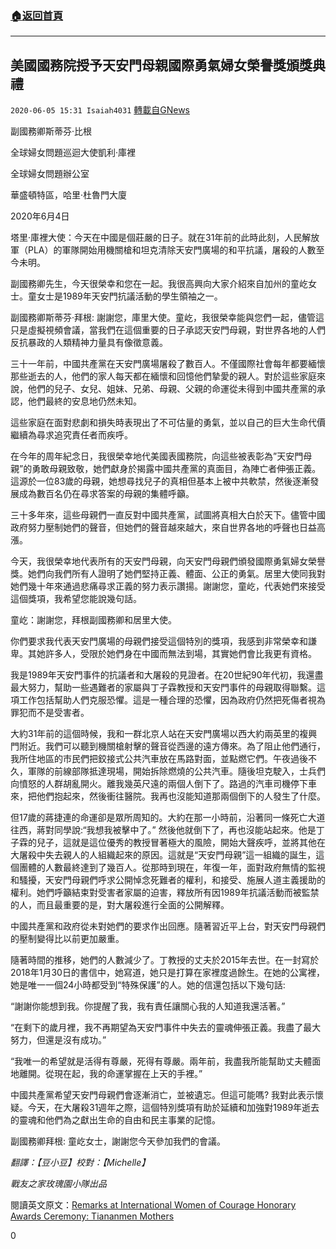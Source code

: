 ###  [:house:返回首頁](https://github.com/ourhimalayas/txt)
---

## 美國國務院授予天安門母親國際勇氣婦女榮譽獎頒獎典禮
`2020-06-05 15:31 Isaiah4031` [轉載自GNews](https://gnews.org/zh-hant/223662/)

副國務卿斯蒂芬·比根

全球婦女問題巡迴大使凱利·庫裡

全球婦女問題辦公室

華盛頓特區，哈里·杜魯門大廈

2020年6月4日

塔里·庫裡大使：今天在中國是個莊嚴的日子。就在31年前的此時此刻，人民解放軍（PLA）的軍隊開始用機關槍和坦克清除天安門廣場的和平抗議，屠殺的人數至今未明。

副國務卿先生，今天很榮幸和您在一起。我很高興向大家介紹來自加州的童屹女士。童女士是1989年天安門抗議活動的學生領袖之一。

副國務卿斯蒂芬·拜根: 謝謝您，庫里大使。童屹，我很榮幸能與您們一起，儘管這只是虛擬視頻會議，當我們在這個重要的日子承認天安門母親，對世界各地的人們反抗暴政的人類精神力量具有像徵意義。

三十一年前，中國共產黨在天安門廣場屠殺了數百人。不僅國際社會每年都要緬懷那些逝去的人，他們的家人每天都在緬懷和回憶他們摯愛的親人。對於這些家庭來說，他們的兒子、女兒、姐妹、兄弟、母親、父親的命運從未得到中國共產黨的承認，他們最終的安息地仍然未知。

這些家庭在面對悲劇和損失時表現出了不可估量的勇氣，並以自己的巨大生命代價繼續為尋求追究責任者而疾呼。

在今年的周年紀念日，我很榮幸地代美國表國務院，向這些被表彰為”天安門母親”的勇敢母親致敬，她們獻身於揭露中國共產黨的真面目，為陣亡者伸張正義。這源於一位83歲的母親，她想尋找兒子的真相但基本上被中共軟禁，然後逐漸發展成為數百名仍在尋求答案的母親的集體呼籲。

三十多年來，這些母親們一直反對中國共產黨，試圖將真相大白於天下。儘管中國政府努力壓制她們的聲音，但她們的聲音越來越大，來自世界各地的呼聲也日益高漲。

今天，我很榮幸地代表所有的天安門母親，向天安門母親們頒發國際勇氣婦女榮譽獎。她們向我們所有人證明了她們堅持正義、體面、公正的勇氣。居里大使同我對她們幾十年來通過悲痛尋求正義的努力表示讚揚。謝謝您，童屹，代表她們來接受這個獎項，我希望您能說幾句話。

童屹：謝謝您，拜根副國務卿和居里大使。

你們要求我代表天安門廣場的母親們接受這個特別的獎項，我感到非常榮幸和謙卑。其她許多人，受限於她們身在中國而無法到場，其實她們會比我更有資格。

我是1989年天安門事件的抗議者和大屠殺的見證者。在20世紀90年代初，我還盡最大努力，幫助一些遇難者的家屬與丁子霖教授和天安門事件的母親取得聯繫。這項工作包括幫助人們克服恐懼。這是一種合理的恐懼，因為政府仍然把死傷者視為罪犯而不是受害者。

大約31年前的這個時候，我和一群北京人站在天安門廣場以西大約兩英里的複興門附近。我們可以聽到機關槍射擊的聲音從西邊的遠方傳來。為了阻止他們通行，我所住地區的市民們把鉸接式公共汽車放在馬路對面，並點燃它們。午夜過後不久，軍隊的前線部隊抵達現場，開始拆除燃燒的公共汽車。隨後坦克駛入，士兵們向憤怒的人群胡亂開火。離我幾英尺遠的兩個人倒下了。路過的汽車司機停下車來，把他們抱起來，然後衝往醫院。我再也沒能知道那兩個倒下的人發生了什麼。

但17歲的蔣捷連的命運卻是眾所周知的。大約在那一小時前，沿著同一條死亡大道往西，蔣對同學說:“我想我被擊中了。” 然後他就倒下了，再也沒能站起來。他是丁子霖的兒子，這就是這位優秀的教授冒著極大的風險，開始大聲疾呼，並將其他在大屠殺中失去親人的人組織起來的原因。這就是“天安門母親”這一組織的誕生，這個團體的人數最終達到了幾百人。從那時到現在，年復一年，面對政府無情的監視和騷擾，天安門母親們呼求公開悼念死難者的權利，和接受、施展人道主義援助的權利。她們呼籲結束對受害者家屬的迫害，釋放所有因1989年抗議活動而被監禁的人，而且最重要的是，對大屠殺進行全面的公開解釋。

中國共產黨和政府從未對她們的要求作出回應。隨著習近平上台，對天安門母親們的壓制變得比以前更加嚴重。

隨著時間的推移，她們的人數減少了。丁教授的丈夫於2015年去世。在一封寫於2018年1月30日的書信中，她寫道，她只是打算在家裡度過餘生。在她的公寓裡，她是唯一一個24小時都受到“特殊保護”的人。她的信還包括以下幾句話:

“謝謝你能想到我。你提醒了我，我有責任讓關心我的人知道我還活著。”

“在剩下的歲月裡，我不再期望為天安門事件中失去的靈魂伸張正義。我盡了最大努力，但還是沒有成功。”

“我唯一的希望就是活得有尊嚴，死得有尊嚴。兩年前，我盡我所能幫助丈夫體面地離開。從現在起，我的命運掌握在上天的手裡。”

中國共產黨希望天安門母親們會逐漸消亡，並被遺忘。但這可能嗎? 我對此表示懷疑。今天，在大屠殺31週年之際，這個特別獎項有助於延續和加強對1989年逝去的靈魂和他們為之獻出生命的自由和民主事業的記憶。

副國務卿拜根: 童屹女士，謝謝您今天參加我們的會議。

*翻譯：【豆小豆】校對：【Michelle】*

*戰友之家玫瑰園小隊出品*

閱讀英文原文：[Remarks at International Women of Courage Honorary Awards Ceremony: Tiananmen Mothers](https://www.state.gov/remarks-at-international-women-of-courage-honorary-awards-ceremony-tiananmen-mothers/)

0
